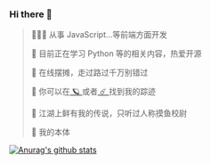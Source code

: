 ### Hi there 👋

<!--
**WorthyZ/WorthyZ** is a ✨ _special_ ✨ repository because its `README.md` (this file) appears on your GitHub profile.

Here are some ideas to get you started:

- 🔭 I’m currently working on ...
- 🌱 I’m currently learning ...
- 👯 I’m looking to collaborate on ...
- 🤔 I’m looking for help with ...
- 💬 Ask me about ...
- 📫 How to reach me: ...
- 😄 Pronouns: ...
- ⚡ Fun fact: ...
-->
> 👨🏻‍💻 从事 JavaScript...等前端方面开发
>
> 🌱 目前正在学习 Python 等的相关内容，热爱开源
>
> 🎯 在线摆摊，走过路过千万别错过
>
> 📮 你可以在[ 🪐 ](https://worthyz.com)或者[ ☄️ ](https://me.worthyz.com)找到我的踪迹
>
> 🤔 江湖上鲜有我的传说，只听过人称摸鱼校尉
>
> 🐋 我的本体

[![Anurag's github stats](https://github-readme-stats.vercel.app/api?username=WorthyZ)](https://github.com/anuraghazra/github-readme-stats)

